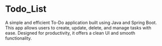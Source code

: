 # Todo_List
A simple and efficient To-Do application built using Java and Spring Boot. This app allows users to create, update, delete, and manage tasks with ease. Designed for productivity, it offers a clean UI and smooth functionality.

